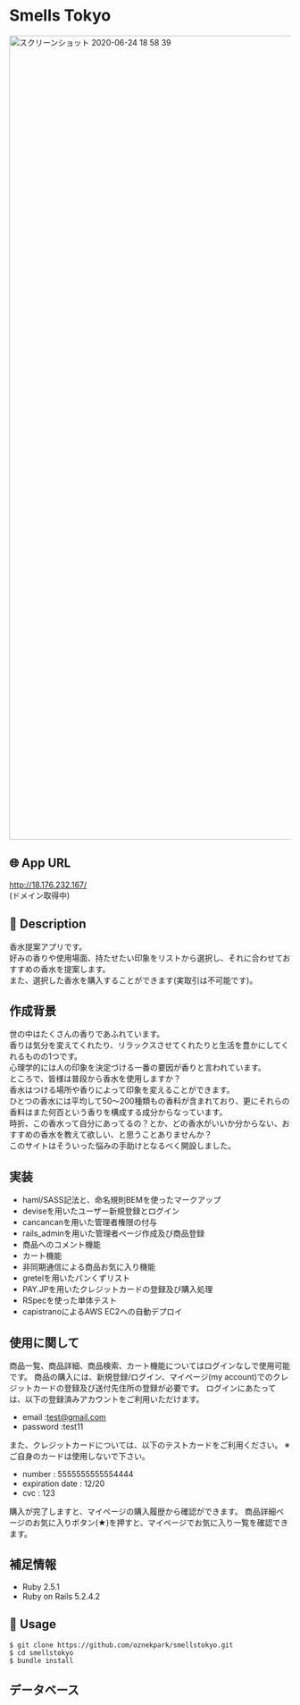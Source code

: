 # Smells Tokyo
<img width="1440" alt="スクリーンショット 2020-06-24 18 58 39" src="https://user-images.githubusercontent.com/60377349/85536280-eb060a00-b64d-11ea-8660-80e7b176f6e7.png">

## 🌐 App URL
http://18.176.232.167/  
(ドメイン取得中)

## 📝 Description
香水提案アプリです。  
好みの香りや使用場面、持たせたい印象をリストから選択し、それに合わせておすすめの香水を提案します。  
また、選択した香水を購入することができます(実取引は不可能です)。

## 作成背景
世の中はたくさんの香りであふれています。  
香りは気分を変えてくれたり、リラックスさせてくれたりと生活を豊かにしてくれるものの1つです。  
心理学的には人の印象を決定づける一番の要因が香りと言われています。  
ところで、皆様は普段から香水を使用しますか？  
香水はつける場所や香りによって印象を変えることができます。  
ひとつの香水には平均して50〜200種類もの香料が含まれており、更にそれらの香料はまた何百という香りを構成する成分からなっています。  
時折、この香水って自分にあってるの？とか、どの香水がいいか分からない、おすすめの香水を教えて欲しい、と思うことありませんか？  
このサイトはそういった悩みの手助けとなるべく開設しました。  

## 実装
- haml/SASS記法と、命名規則BEMを使ったマークアップ
- deviseを用いたユーザー新規登録とログイン
- cancancanを用いた管理者権限の付与
- rails_adminを用いた管理者ページ作成及び商品登録
- 商品へのコメント機能
- カート機能
- 非同期通信による商品お気に入り機能
- gretelを用いたパンくずリスト
- PAY.JPを用いたクレジットカードの登録及び購入処理
- RSpecを使った単体テスト
- capistranoによるAWS EC2への自動デプロイ

## 使用に関して
商品一覧、商品詳細、商品検索、カート機能についてはログインなしで使用可能です。
商品の購入には、新規登録/ログイン、マイページ(my account)でのクレジットカードの登録及び送付先住所の登録が必要です。
ログインにあたっては、以下の登録済みアカウントをご利用いただけます。
- email           :test@gmail.com
- password        :test11

また、クレジットカードについては、以下のテストカードをご利用ください。
※ご自身のカードは使用しないで下さい。

- number          : 5555555555554444
- expiration date : 12/20
- cvc             : 123

購入が完了しますと、マイページの購入履歴から確認ができます。
商品詳細ページのお気に入りボタン(★)を押すと、マイページでお気に入り一覧を確認できます。

## 補足情報
- Ruby 2.5.1
- Ruby on Rails 5.2.4.2

## 💬 Usage
```
$ git clone https://github.com/oznekpark/smellstokyo.git
$ cd smellstokyo
$ bundle install
```
## データベース

